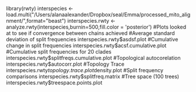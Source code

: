 library(rwty)
interspecies <- load.multi("/Users/alanaalexander/Dropbox/seal/Emma/processed_mito_alignment/",format="beast")
interspecies.rwty <- analyze.rwty(interspecies,burnin=500,fill.color = 'posterior')
#Plots looked at to see if convergence between chains achieved
#Average standard deviation of split frequencies
interspecies.rwty$asdsf.plot
#Cumulative change in split frequencies
interspecies.rwty$acsf.cumulative.plot
#Cumulative split frequencies for 20 clades
interspecies.rwty$splitfreqs.cumulative.plot
#Topological autocorelation
interspecies.rwty$autocorr.plot
#Topology Trace
interspecies.rwty$topology.trace.plot$density.plot
#Split frequency comparisons
interspecies.rwty$splitfreq.matrix
#Tree space (100 trees)
interspecies.rwty$treespace.points.plot
